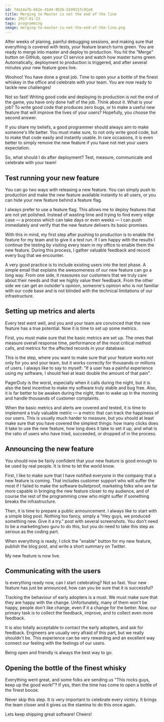 ```yaml
---
id: 7da14a7b-662e-41d4-9526-5249157c91e0
title: Merging to Master is not the end of the line
date: 2017-01-23
tags: programming
image: merging-to-master-is-not-the-end-of-the-line.png
---
```


After weeks of planing, painful debugging sessions, and making sure that
everything is covered with tests, your feature branch turns green. You are
ready to merge into master and deploy to production. You hit the "Merge" button
on GitHub, open your CI service and watch how master turns green.
Automatically, deployment to production is triggered, and after several minutes
your new feature goes live.

Woohoo! You have done a great job. Time to open your a bottle of the finest
whiskey in the office and celebrate with your team. You are now ready to tackle
new challenges!

Not so fast! Writing good code and deploying to production is not the end of
the game, you have only done half of the job. Think about it. What is your job?
To write good code that produces zero bugs, or to make a useful new feature that
will improve the lives of your users? Hopefully, you choose the second answer.

If you share my beliefs, a good programmer should always aim to make someone's
life better. You must make sure, to not only write good code, but to make
that code easily and instantly usable. In rare occasions, it is even better to
simply remove the new feature if you have not met your users expectation.

So, what should I do after deployment? Test, measure, communicate and
celebrate with your team!

## Test running your new feature

You can go two ways with releasing a new feature. You can simply push to
production and make the new feature available instantly to all users,
or you can hide your new feature behind a feature flag.

I always prefer to use a feature flag. This allows me to deploy features
that are not yet polished. Instead of wasting time and trying to find every edge
case &mdash; a process which can take days or even weeks &mdash; I can push
immediately and verify that the new feature delivers its basic promises.

With this in mind, my first step after pushing to production is to enable the
feature for my team and to give it a test run. If I am happy with the results
I continue the testing by visiting every team in my office to enable them
the new feature. During this process, I gather valuable feedback and record
every bug that we encounter.

A very good practice is to include existing users into the test phase.
A simple email that explains the awesomeness of our new feature can go a
long way. From one side, it reassures our customers that we truly care about
their needs and that we highly value their feedback. From the other side we
can get an outsider's opinion, someone's opinion who is not familiar with our
code base and is not blinded with the technical limitations of our
infrastructure.

## Setting up metrics and alerts

Every test went well, and you and your team are convinced that the new feature
has a true potential. Now it is time to set up some metrics.

First, you must make sure that the basic metrics are set up. The ones that
measure overall response time, performance of the most critical method calls,
and metrics for the affected records in your database.

This is the step, where you want to make sure that your feature works not only
for you and your team, but it works correctly for thousands or millions of
users. I always like to say to myself: "If a user has a painful experience
using my software, I should feel at least double the amount of that pain".

PagerDuty is the worst, especially when it calls during the night, but it is
also the best incentive to make my software truly stable and bug free. Also, it
is far better to be awaken during the night, than to wake up in the morning and
handle thousands of customer complaints.

When the basic metrics and alerts are covered and tested, it is time to
implement a truly valuable metric &mdash; a metric that can track the happiness
of our users. This is usually much harder to measure, but you should at least
make sure that you have covered the simplest things: how many clicks does
it take to use the new feature, how long does it take to set it up, and what is
the ratio of users who have tried, succeeded, or dropped of in the process.

## Announcing the new feature

You should now be fairly confident that your new feature is good enough to be
used by real people. It is time to let the world know.

First, I like to make sure that I have notified everyone in the company that
a new feature is coming. That includes customer support who will suffer the most
if I failed to make the software bulletproof, marketing folks who are far
more capable in bringing the new feature closer to my audience, and of course
the rest of the programming crew who might suffer if something breaks
the infrastructure.

Then, it is time to prepare a public announcement. I always like to start with
a simple blog post. Nothing too fancy, simply a "Hey guys, we produced something
new. Give it a try." post with several screenshots.  You don't need to be a
marketing/seo guru to do this, but you do need to take this step as serious as
the coding part.

When everything is ready, I click the "enable" button for my new feature,
publish the blog post, and write a short summary on Twitter.

My new feature is now live.

## Communicating with the users

Is everything ready now, can I start celebrating? Not so fast. Your new feature
has just be announced, how can you be sure that it is successful?

Tracking the behaviour of early adopters is a must. We must make sure that they
are happy with the change. Unfortunately, many of them won't be happy, people
don't like change, even if it a change for the better. Now, our primary task is
to collect the feedback, improve, and to collect even more feedback.

It is also totally acceptable to contact the early adopters, and ask for
feedback. Engineers are usually very afraid of this part, but we really
shouldn't be. This experience can be very rewarding and an excellent way connect
our feeling with the feelings of our users.

Being open and friendly is always the best way to go.

## Opening the bottle of the finest whisky

Everything went great, and some folks are sending us "This rocks guys, keep
up the good work!"? If yes, then the time has come to open a bottle of the
finest booze.

Never skip this step. It is very important to celebrate every victory. It brings
the team closer and it gives us the stamina to do this once again.

Lets keep shipping great software! Cheers!
